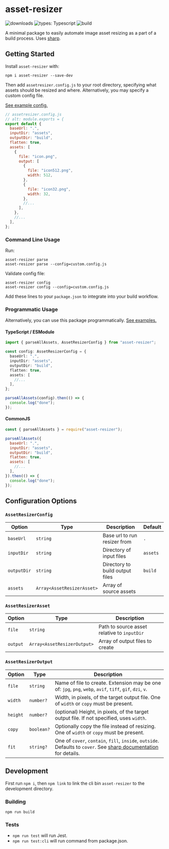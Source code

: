 # asset-resizer

![downloads](https://img.shields.io/npm/dt/asset-resizer)
![types: Typescript](https://img.shields.io/badge/types-Typescript-blue)
![build](https://img.shields.io/github/actions/workflow/status/reiniiriarios/asset-resizer/publish.yaml)

A minimal package to easily automate image asset resizing as a part of a build process. Uses [sharp](https://github.com/lovell/sharp).

## Getting Started

Install `asset-resizer` with:

```
npm i asset-resizer --save-dev
```

Then add `assetresizer.config.js` to your root directory, specifying what assets should be resized and where. Alternatively, you may specify a custom config file.

[See example config.](examples/assetresizer.config.js)

```js
// assetresizer.config.js
// alt: module.exports = {
export default {
  baseUrl: ".",
  inputDir: "assets",
  outputDir: "build",
  flatten: true,
  assets: [
    {
      file: "icon.png",
      output: [
        {
          file: "icon512.png",
          width: 512,
        },
        {
          file: "icon32.png",
          width: 32,
        },
        //...
      ],
    },
    //...
  ],
};
```

### Command Line Usage

Run:

```
asset-resizer parse
asset-resizer parse --config=custom.config.js
```

Validate config file:

```
asset-resizer config
asset-resizer config --config=custom.config.js
```

Add these lines to your `package.json` to integrate into your build workflow.

### Programmatic Usage

Alternatively, you can use this package programmatically. [See examples.](examples/programmatic.ts)

#### TypeScript / ESModule

```ts
import { parseAllAssets, AssetResizerConfig } from "asset-resizer";

const config: AssetResizerConfig = {
  baseUrl: ".",
  inputDir: "assets",
  outputDir: "build",
  flatten: true,
  assets: [
    //...
  ],
};

parseAllAssets(config).then(() => {
  console.log("done");
});
```

#### CommonJS

```js
const { parseAllAssets } = require("asset-resizer");

parseAllAssets({
  baseUrl: ".",
  inputDir: "assets",
  outputDir: "build",
  flatten: true,
  assets: [
    //...
  ],
}).then(() => {
  console.log("done");
});
```

## Configuration Options

### `AssetResizerConfig`

| Option      | Type                       | Description                     | Default  |
| ----------- | -------------------------- | ------------------------------- | -------- |
| `baseUrl`   | `string`                   | Base url to run resizer from    | `.`      |
| `inputDir`  | `string`                   | Directory of input files        | `assets` |
| `outputDir` | `string`                   | Directory to build output files | `build`  |
| `assets`    | `Array<AssetResizerAsset>` | Array of source assets          |          |

### `AssetResizerAsset`

| Option   | Type                        | Description                                 |
| -------- | --------------------------- | ------------------------------------------- |
| `file`   | `string`                    | Path to source asset relative to `inputDir` |
| `output` | `Array<AssetResizerOutput>` | Array of output files to create             |

### `AssetResizerOutput`

| Option   | Type       | Description                                                                                                                                                            |
| -------- | ---------- | ---------------------------------------------------------------------------------------------------------------------------------------------------------------------- |
| `file`   | `string`   | Name of file to create. Extension may be one of: `jpg`, `png`, `webp`, `avif`, `tiff`, `gif`, `dzi`, `v`.                                                              |
| `width`  | `number?`  | Width, in pixels, of the target output file. One of `width` or `copy` must be present.                                                                                 |
| `height` | `number?`  | (optional) Height, in pixels, of the target output file. If not specified, uses `width`.                                                                               |
| `copy`   | `boolean?` | Optionally copy the file instead of resizing. One of `width` or `copy` must be present.                                                                                |
| `fit`    | `string?`  | One of `cover`, `contain`, `fill`, `inside`, `outside`. Defaults to `cover`. See [sharp documentation](https://sharp.pixelplumbing.com/api-resize#resize) for details. |

## Development

First run `npm i`, then `npm link` to link the cli bin `asset-resizer` to the development directory.

### Building

`npm run build`

### Tests

- `npm run test` will run Jest.
- `npm run test:cli` will run command from package.json.
